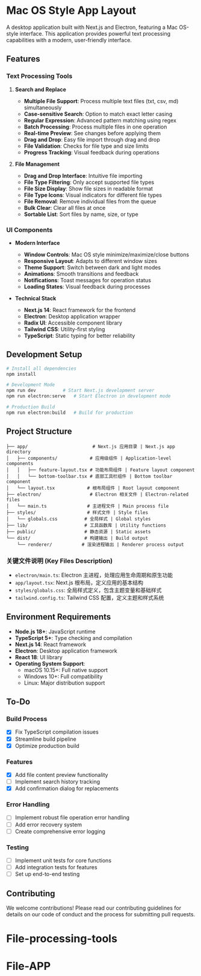 # Mac OS Style App Layout

A desktop application built with Next.js and Electron, featuring a Mac OS-style interface. This application provides powerful text processing capabilities with a modern, user-friendly interface.

## Features

### Text Processing Tools

1. **Search and Replace**
   - **Multiple File Support**: Process multiple text files (txt, csv, md) simultaneously
   - **Case-sensitive Search**: Option to match exact letter casing
   - **Regular Expression**: Advanced pattern matching using regex
   - **Batch Processing**: Process multiple files in one operation
   - **Real-time Preview**: See changes before applying them
   - **Drag and Drop**: Easy file import through drag and drop
   - **File Validation**: Checks for file type and size limits
   - **Progress Tracking**: Visual feedback during operations

2. **File Management**
   - **Drag and Drop Interface**: Intuitive file importing
   - **File Type Filtering**: Only accept supported file types
   - **File Size Display**: Show file sizes in readable format
   - **File Type Icons**: Visual indicators for different file types
   - **File Removal**: Remove individual files from the queue
   - **Bulk Clear**: Clear all files at once
   - **Sortable List**: Sort files by name, size, or type

### UI Components

- **Modern Interface**
  - **Window Controls**: Mac OS style minimize/maximize/close buttons
  - **Responsive Layout**: Adapts to different window sizes
  - **Theme Support**: Switch between dark and light modes
  - **Animations**: Smooth transitions and feedback
  - **Notifications**: Toast messages for operation status
  - **Loading States**: Visual feedback during processes

- **Technical Stack**
  - **Next.js 14**: React framework for the frontend
  - **Electron**: Desktop application wrapper
  - **Radix UI**: Accessible component library
  - **Tailwind CSS**: Utility-first styling
  - **TypeScript**: Static typing for better reliability

## Development Setup

```bash
# Install all dependencies
npm install

# Development Mode
npm run dev          # Start Next.js development server
npm run electron:serve   # Start Electron in development mode

# Production Build
npm run electron:build   # Build for production
```

## Project Structure

```
├── app/                        # Next.js 应用目录 | Next.js app directory
│   ├── components/            # 应用级组件 | Application-level components
│   │   ├── feature-layout.tsx # 功能布局组件 | Feature layout component
│   │   └── bottom-toolbar.tsx # 底部工具栏组件 | Bottom toolbar component
│   └── layout.tsx            # 根布局组件 | Root layout component
├── electron/                  # Electron 相关文件 | Electron-related files
│   └── main.ts               # 主进程文件 | Main process file
├── styles/                   # 样式文件 | Style files
│   └── globals.css          # 全局样式 | Global styles
├── lib/                     # 工具函数库 | Utility functions
├── public/                  # 静态资源 | Static assets
└── dist/                    # 构建输出 | Build output
    └── renderer/           # 渲染进程输出 | Renderer process output
```

### 关键文件说明 (Key Files Description)

- `electron/main.ts`: Electron 主进程，处理应用生命周期和原生功能
- `app/layout.tsx`: Next.js 根布局，定义应用的基本结构
- `styles/globals.css`: 全局样式定义，包含主题变量和基础样式
- `tailwind.config.ts`: Tailwind CSS 配置，定义主题和样式系统

## Environment Requirements

- **Node.js 18+**: JavaScript runtime
- **TypeScript 5+**: Type checking and compilation
- **Next.js 14**: React framework
- **Electron**: Desktop application framework
- **React 18**: UI library
- **Operating System Support**:
  - macOS 10.15+: Full native support
  - Windows 10+: Full compatibility
  - Linux: Major distribution support

## To-Do

### Build Process
- [x] Fix TypeScript compilation issues
- [x] Streamline build pipeline
- [x] Optimize production build

### Features
- [x] Add file content preview functionality
- [ ] Implement search history tracking
- [x] Add confirmation dialog for replacements

### Error Handling
- [ ] Implement robust file operation error handling
- [ ] Add error recovery system
- [ ] Create comprehensive error logging

### Testing
- [ ] Implement unit tests for core functions
- [ ] Add integration tests for features
- [ ] Set up end-to-end testing

## Contributing

We welcome contributions! Please read our contributing guidelines for details on our code of conduct and the process for submitting pull requests.

# File-processing-tools
# File-APP
